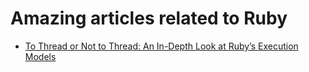 # Amazing articles related to Ruby

- [To Thread or Not to Thread: An In-Depth Look at Ruby’s Execution Models](https://shopify.engineering/ruby-execution-models)
